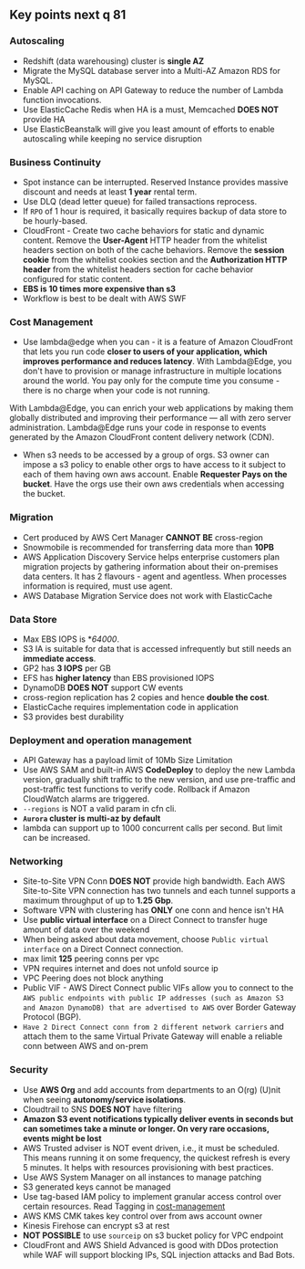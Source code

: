 ## Key points next q 81

### Autoscaling

- Redshift (data warehousing) cluster is **single AZ**
- Migrate the MySQL database server into a Multi-AZ Amazon RDS for MySQL.
- Enable API caching on API Gateway to reduce the number of Lambda function invocations.
- Use ElasticCache Redis when HA is a must, Memcached **DOES NOT** provide HA
- Use ElasticBeanstalk will give you least amount of efforts to enable autoscaling while keeping no service disruption

### Business Continuity

- Spot instance can be interrupted. Reserved Instance provides massive discount and needs at least **1 year** rental term.
- Use DLQ (dead letter queue) for failed transactions reprocess.
- If `RPO` of 1 hour is required, it basically requires backup of data store to be hourly-based.
- CloudFront - Create two cache behaviors for static and dynamic content. Remove the **User-Agent** HTTP header from the whitelist headers section on both of the cache behaviors. Remove the **session cookie** from the whitelist cookies section and the **Authorization HTTP header** from the whitelist headers section for cache behavior configured for static content.
- **EBS is 10 times more expensive than s3**
- Workflow is best to be dealt with AWS SWF

### Cost Management

- Use lambda@edge when you can - it is a feature of Amazon CloudFront that lets you run code **closer to users of your application, which improves performance and reduces latency**. With Lambda@Edge, you don't have to provision or manage infrastructure in multiple locations around the world. You pay only for the compute time you consume - there is no charge when your code is not running.

With Lambda@Edge, you can enrich your web applications by making them globally distributed and improving their performance — all with zero server administration. Lambda@Edge runs your code in response to events generated by the Amazon CloudFront content delivery network (CDN).

- When s3 needs to be accessed by a group of orgs. S3 owner can impose a s3 policy to enable other orgs to have access to it subject to each of them having own aws account. Enable **Requester Pays on the bucket**. Have the orgs use their own aws credentials when accessing the bucket.

### Migration

- Cert produced by AWS Cert Manager **CANNOT BE** cross-region
- Snowmobile is recommended for transferring data more than **10PB**
- AWS Application Discovery Service helps enterprise customers plan migration projects by gathering information about their on-premises data centers. It has 2 flavours - agent and agentless. When processes information is required, must use agent.
- AWS Database Migration Service does not work with ElasticCache

### Data Store

- Max EBS IOPS is **64000*.
- S3 IA is suitable for data that is accessed infrequently but still needs an **immediate access**.
- GP2 has **3 IOPS** per GB
- EFS has **higher latency** than EBS provisioned IOPS
- DynamoDB **DOES NOT** support CW events
- cross-region replication has 2 copies and hence **double the cost**.
- ElasticCache requires implementation code in application
- S3 provides best durability

### Deployment and operation management

- API Gateway has a payload limit of 10Mb Size Limitation
- Use AWS SAM and built-in AWS **CodeDeploy** to deploy the new Lambda version, gradually shift traffic to the new version, and use pre-traffic and post-traffic test functions to verify code. Rollback if Amazon CloudWatch alarms are triggered.
- `--regions` is NOT a valid param in cfn cli.
- **`Aurora` cluster is multi-az by default**
- lambda can support up to 1000 concurrent calls per second. But limit can be increased.

### Networking

- Site-to-Site VPN Conn **DOES NOT** provide high bandwidth. Each AWS Site-to-Site VPN connection has two tunnels and each tunnel supports a maximum throughput of up to **1.25 Gbp**.
- Software VPN with clustering has **ONLY** one conn and hence isn't HA
- Use **public virtual interface** on a Direct Connect to transfer huge amount of data over the weekend
- When being asked about data movement, choose `Public virtual interface` on a Direct Connect connection.
- max limit **125** peering conns per vpc
- VPN requires internet and does not unfold source ip
- VPC Peering does not block anything
- Public VIF - AWS Direct Connect public VIFs allow you to connect to the `AWS public endpoints with public IP addresses (such as Amazon S3 and Amazon DynamoDB) that are advertised to AWS` over Border Gateway Protocol (BGP).
- `Have 2 Direct Connect conn from 2 different network carriers` and attach them to the same Virtual Private Gateway will enable a reliable conn between AWS and on-prem

### Security

- Use **AWS Org** and add accounts from departments to an O(rg) (U)nit when seeing **autonomy/service isolations**.
- Cloudtrail to SNS **DOES NOT** have filtering
- **Amazon S3 event notifications typically deliver events in seconds but can sometimes take a minute or longer. On very rare occasions, events might be lost**
- AWS Trusted adviser is NOT event driven, i.e., it must be scheduled. This means running it on some frequency, the quickest refresh is every 5 minutes. It helps with resources provisioning with best practices.
- Use AWS System Manager on all instances to manage patching
- S3 generated keys cannot be managed
- Use tag-based IAM policy to implement granular access control over certain resources. Read Tagging in [cost-management](./cost-management)
- AWS KMS CMK takes key control over from aws account owner
- Kinesis Firehose can encrypt s3 at rest
- **NOT POSSIBLE** to use `sourceip` on s3 bucket policy for VPC endpoint
- CloudFront and AWS Shield Advanced is good with DDos protection while WAF will support blocking IPs, SQL injection attacks and Bad Bots.